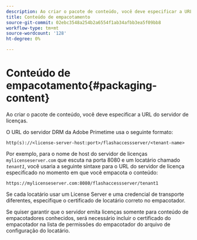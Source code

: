 ```yaml
---
description: Ao criar o pacote de conteúdo, você deve especificar a URL do servidor de licenças.
title: Conteúdo de empacotamento
source-git-commit: 02ebc3548a254b2a6554f1ab34afbb3ea5f09bb8
workflow-type: tm+mt
source-wordcount: '128'
ht-degree: 0%

---
```


# Conteúdo de empacotamento{#packaging-content}

Ao criar o pacote de conteúdo, você deve especificar a URL do servidor de licenças.

O URL do servidor DRM da Adobe Primetime usa o seguinte formato:

```
http(s)://<license-server-host:port>/flashaccessserver/<tenant-name>
```

Por exemplo, para o nome de host do servidor de licenças `mylicenseserver.com` que escuta na porta 8080 e um locatário chamado *`tenant1`*, você usaria a seguinte sintaxe para o URL do servidor de licença especificado no momento em que você empacota o conteúdo:

```
https://mylicenseserver.com:8080/flashaccessserver/tenant1
```

Se cada locatário usar um License Server e uma credencial de transporte diferentes, especifique o certificado de locatário correto no empacotador.

Se quiser garantir que o servidor emita licenças somente para conteúdo de empacotadores conhecidos, será necessário incluir o certificado do empacotador na lista de permissões do empacotador do arquivo de configuração do locatário.
